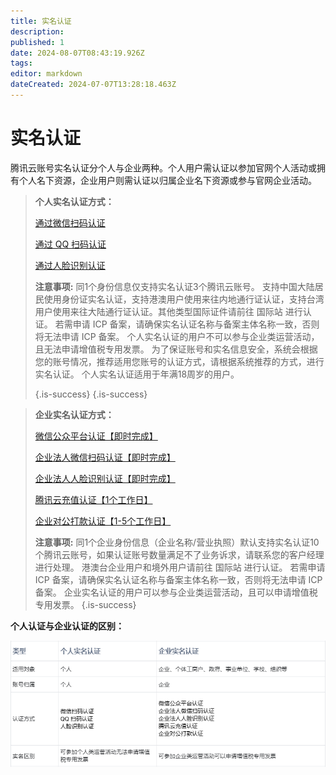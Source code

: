 ```yaml
---
title: 实名认证
description: 
published: 1
date: 2024-08-07T08:43:19.926Z
tags: 
editor: markdown
dateCreated: 2024-07-07T13:28:18.463Z
---
```


# 实名认证
腾讯云账号实名认证分个人与企业两种。个人用户需认证以参加官网个人活动或拥有个人名下资源，企业用户则需认证以归属企业名下资源或参与官网企业活动。
>  **个人实名认证方式：**
>
> [通过微信扫码认证](https://cloud.tencent.com/document/product/378/56757)
>
> [通过 QQ 扫码认证](https://cloud.tencent.com/document/product/378/56759)
>
> [通过人脸识别认证](https://cloud.tencent.com/document/product/378/56760)
>
>**注意事项:**
>同1个身份信息仅支持实名认证3个腾讯云账号。
>支持中国大陆居民使用身份证实名认证，支持港澳用户使用来往内地通行证认证，支持台湾用户使用来往大陆通行证认证。其他类型国际证件请前往 国际站 进行认证。
>若需申请 ICP 备案，请确保实名认证名称与备案主体名称一致，否则将无法申请 ICP 备案。
>个人实名认证的用户不可以参与企业类运营活动，且无法申请增值税专用发票。
>为了保证账号和实名信息安全，系统会根据您的账号情况，推荐适用您账号的认证方式，请根据系统推荐的方式，进行实名认证。
>个人实名认证适用于年满18周岁的用户。
>
> 
> {.is-success}
{.is-success}


> 
> **企业实名认证方式：**
> 
> [微信公众平台认证【即时完成】](https://cloud.tencent.com/document/product/378/56762)
> 
> [企业法人微信扫码认证【即时完成】](https://cloud.tencent.com/document/product/378/56765)
> 
> [企业法人人脸识别认证【即时完成】](https://cloud.tencent.com/document/product/378/56766)
> 
> [腾讯云充值认证【1个工作日】](https://cloud.tencent.com/document/product/378/56763)
> 
> [企业对公打款认证【1-5个工作日】](https://cloud.tencent.com/document/product/378/56764)
>
>**注意事项:**
>同1个企业身份信息（企业名称/营业执照）默认支持实名认证10个腾讯云账号，如果认证账号数量满足不了业务诉求，请联系您的客户经理进行处理。
>港澳台企业用户和境外用户请前往 国际站 进行认证。
>若需申请 ICP 备案，请确保实名认证名称与备案主体名称一致，否则将无法申请 ICP 备案。
>企业实名认证的用户可以参与企业类运营活动，且可以申请增值税专用发票。
{.is-success}

**个人认证与企业认证的区别：**

![image.png](/image.png)
